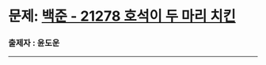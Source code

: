 # 문제: [백준 - 21278 호석이 두 마리 치킨 ][link]

[link]: https://www.acmicpc.net/problem/21278

### 출제자 : 윤도운

---

